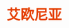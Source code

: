 ## <font color = #E56E94magenta face =kaiti size = 6>艾欧尼亚</font>

<!--stackedit_data:
eyJoaXN0b3J5IjpbLTU1NDY1ODI2LC0xNzEzNDEyMjIzXX0=
-->
